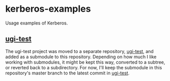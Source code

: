 # kerberos-examples
Usage examples of Kerberos.

## [ugi-test](https://github.com/jtstorck/ugi-test)
The ugi-test project was moved to a separate repository, [ugi-test](https://github.com/jtstorck/ugi-test), and added as a submodule to this repository.  Depending on how much I like working with submodules, it might be kept this way, converted to a subtree, or reverted back to a subdirectory.  For now, I'll keep the submodule in this repository's master branch to the latest commit in [ugi-test](https://github.com/jtstorck/ugi-test).
